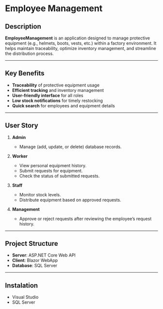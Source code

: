 # Employee Management

##  Description  
**EmployeeManagement** is an application designed to manage protective equipment (e.g., helmets, boots, vests, etc.) within a factory environment. It helps maintain traceability, optimize inventory management, and streamline the distribution process.

---

##  Key Benefits  
- **Traceability** of protective equipment usage  
- **Efficient tracking** and inventory management  
- **User-friendly interface** for all roles  
- **Low stock notifications** for timely restocking  
- **Quick search** for employees and equipment details  

---


## User Story    

1. **Admin**  
   - Manage (add, update, or delete) database records.  

2. **Worker**  
   - View personal equipment history.  
   - Submit requests for equipment.  
   - Check the status of submitted requests.  

3. **Staff**  
   - Monitor stock levels.  
   - Distribute equipment based on approved requests.  

4. **Management**  
   - Approve or reject requests after reviewing the employee’s request history.  

---

##  Project Structure  

- **Server**: ASP.NET Core Web API  
- **Client**: Blazor  WebApp  
- **Database**: SQL Server  

---

## Instalation

- Visual Studio
- SQL Server

